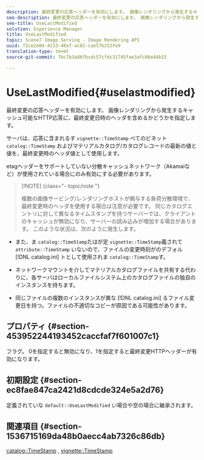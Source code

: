 ```yaml
---
description: 最終変更の応答ヘッダーを有効にします。 画像レンダリングから発生するキャッシュ可能なHTTP応答に、最終変更日時のヘッダを含めるかどうかを指定します。
seo-description: 最終変更の応答ヘッダーを有効にします。 画像レンダリングから発生するキャッシュ可能なHTTP応答に、最終変更日時のヘッダを含めるかどうかを指定します。
seo-title: UseLastModified
solution: Experience Manager
title: UseLastModified
topic: Scene7 Image Serving - Image Rendering API
uuid: f2ce2e04-4133-40af-ac82-cae57b253fe9
translation-type: tm+mt
source-git-commit: 7bc7b3a86fbcdc57cfdc31745fae3afc06e44b15

---
```



# UseLastModified{#uselastmodified}

最終変更の応答ヘッダーを有効にします。 画像レンダリングから発生するキャッシュ可能なHTTP応答に、最終変更日時のヘッダを含めるかどうかを指定します。

サーバは、応答に含まれるす `vignette::TimeStamp` べてのビネット `catalog::TimeStamp` およびマテリアルカタログ/カタログレコードの最新の値と値を、最終変更時のヘッダ値として使用します。

etagヘッダーをサポートしていない分散キャッシュネットワーク（Akamaiなど）が使用されている場合にのみ有効にする必要があります。

>[!NOTE] {class=&quot;- topic/note &quot;}
>
>複数の画像サービング/レンダリングホストが関与する負荷分散環境で、最終変更時のヘッダを使用する場合は注意が必要です。 同じカタログエントリに対して異なるタイムスタンプを持つサーバーでは、クライアントのキャッシュが無効になり、サーバーの読み込みが増加する場合があります。 このような状況は、次のように発生します。

* また、ま `catalog::TimeStamp`たはが定 `vignette::TimeStamp`義されて `attribute::TimeStamp` いないので、ファイルの変更時刻がのデフォル [!DNL catalog.ini] トとして使用されま `catalog::TimeStamp`す。

* ネットワークマウントを介してマテリアルカタログファイルを共有する代わりに、各サーバはローカルファイルシステム上のカタログファイルの独自のインスタンスを持ちます。
* 同じファイルの複数のインスタンスが異な [!DNL catalog.ini] るファイル変更日を持つ。ファイルの不適切なコピーが原因である可能性があります。

## プロパティ {#section-453952244193452caccfaf7f601007c1}

フラグ。 0を指定すると無効になり、1を指定すると最終変更HTTPヘッダーが有効になります。

## 初期設定 {#section-ec8fae847ca2421d8cdcde324e5a2d76}

定義されていな `default::UseLastModified` い場合や空の場合に継承されます。

## 関連項目 {#section-1536715169da48b0aecc4ab7326c86db}

[catalog::TimeStamp](../../../../../ir-api/material-cat/image-rendering-api-ref/c-ir-material-catalog/c-ir-material-data-reference/r-ir-timestamp-dataref.md#reference-6daf7973dc4f4b4e9e8165756db7c319) , [vignette::TimeStamp](../../../../../ir-api/material-cat/image-rendering-api-ref/c-ir-material-catalog/c-ir-vignette-map-reference/r-ir-timestamp-vignette.md#reference-d57cdd40a6a645d199dbb1d56cc85bc1)
